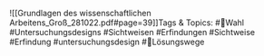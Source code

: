 
![[Grundlagen des wissenschaftlichen Arbeitens_Groß_281022.pdf#page=39]]Tags & Topics:
   #Wahl
   #Untersuchungsdesigns
   #Sichtweisen
   #Erfindungen
   #Sichtweise
   #Erfindung
   #untersuchungsdesign
   #Lösungswege